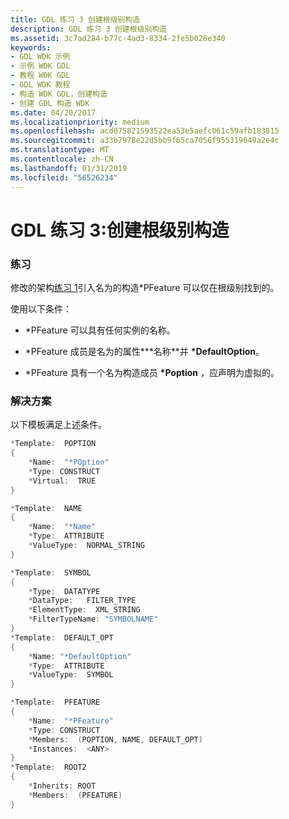 ```yaml
---
title: GDL 练习 3 创建根级别构造
description: GDL 练习 3 创建根级别构造
ms.assetid: 3c7ad284-b77c-4ad3-8334-2fe5b026e340
keywords:
- GDL WDK 示例
- 示例 WDK GDL
- 教程 WDK GDL
- GDL WDK 教程
- 构造 WDK GDL，创建构造
- 创建 GDL 构造 WDK
ms.date: 04/20/2017
ms.localizationpriority: medium
ms.openlocfilehash: acd075821593522ea53e5aefc061c59afb183815
ms.sourcegitcommit: a33b7978e22d5bb9f65ca7056f955319049a2e4c
ms.translationtype: MT
ms.contentlocale: zh-CN
ms.lasthandoff: 01/31/2019
ms.locfileid: "56526234"
---
```

# <a name="gdl-exercise-3-creating-root-level-constructs"></a>GDL 练习 3:创建根级别构造


### <a href="" id="exercise"></a> 练习

修改的架构[练习 1](gdl-exercise-1--implementing-a-gdl-schema.md)引入名为的构造\*PFeature 可以仅在根级别找到的。

使用以下条件：

-   \*PFeature 可以具有任何实例的名称。

-   \*PFeature 成员是名为的属性**\*名称**并 **\*DefaultOption**。

-   \*PFeature 具有一个名为构造成员 **\*Poption** ，应声明为虚拟的。

### <a href="" id="solution"></a> 解决方案

以下模板满足上述条件。

```cpp
*Template:  POPTION
{
    *Name:  "*POption"
    *Type: CONSTRUCT
    *Virtual:  TRUE
}

*Template:  NAME
{
    *Name:  "*Name"
    *Type:  ATTRIBUTE
    *ValueType:  NORMAL_STRING
}

*Template:  SYMBOL
{
    *Type:  DATATYPE
    *DataType:   FILTER_TYPE
    *ElementType:  XML_STRING
    *FilterTypeName: "SYMBOLNAME"
}
*Template:  DEFAULT_OPT
{
    *Name: "*DefaultOption"
    *Type:  ATTRIBUTE
    *ValueType:  SYMBOL
}

*Template:  PFEATURE 
{
    *Name:  "*PFeature"
    *Type: CONSTRUCT
    *Members:  (POPTION, NAME, DEFAULT_OPT)
    *Instances:  <ANY>
}
*Template:  ROOT2
{
    *Inherits: ROOT
    *Members:  (PFEATURE)
}
```

 

 




